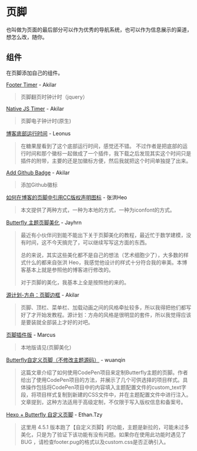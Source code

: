 # 页脚

也叫做为页面的最后部分可以作为优秀的导航系统，也可以作为信息展示的渠道，想怎么改，随你。

## 组件

在页脚添加自己的组件。

[Footer Timer](https://akilar.top/posts/192af77f/) - Akilar

> 页脚翻页时钟计时（jquery）

[Native JS Timer](https://akilar.top/posts/b941af/) - Akilar

> 页脚电子钟计时(原生)

[博客底部运行时间](https://blog.leonus.cn/2022/footer.html) - Leonus

> 在糖果屋看到了这个底部运行时间，感觉还不错。
> 不过作者是把底部的运行时间和那个徽标一起做成了一个插件，我下载之后发现其实这个时间只是插件的附带，主要的还是加徽标方便，然后我就把这个时间单独提了出来。

[Add Github Badge](https://akilar.top/posts/e87ad7f8/) - Akilar

> 添加Github徽标

[如何在博客的页脚中引用CC版权声明图标](https://blog.zhheo.com/p/347991a3.html) - 张洪Heo

> 本文提供了两种方式，一种为本地的方式，一种为iconfont的方式。

[Butterfly 主题页脚美化](https://blog.jayhrn.com/posts/eaf618d9.html) - Jayhrn

> 最近有小伙伴问到能不能出下关于页脚美化的教程，最近忙于数学建模，没有时间，这不今天搞完了，可以继续写写这方面的东西。
>
> 总的来说，其实这些美化都不是自己的想法（艺术细胞少了），大多数的样式什么的都来自张洪 Heo，我感觉他设计的样式十分符合我的审美。本博客基本上就是参照他的博客进行修改的。
>
> 对于页脚的美化，我基本上全是按照他的来的。

[源计划-方舟：页脚边框](https://akilar.top/posts/e26d2aae/) - Akilar

> 页脚、顶栏、菜单栏、加载动画之间的风格牵扯较多，所以我得把他们都写好了才开始发教程。源计划：方舟的风格是很明显的套件，所以我觉得应该是要装就全部装上才好的对吧。

[页脚插件版](https://blog.marcus233.top/p/footer.html) - Marcus

> 本地版请见(页脚美化）

[Butterfly自定义页脚（不修改主题源码）](https://uuanqin.top/p/91b7dad/) - wuanqin

> 这篇文章介绍了如何使用CodePen项目来定制Butterfly主题的页脚。作者给出了使用CodePen项目的方法，并展示了几个可供选择的项目样式。具体操作包括将CodePen项目中的内容填入主题配置文件的custom_text字段，将项目样式复制到新建的CSS文件中，并在主题配置文件中进行注入。文章提到，这种方法适用于高级定制，不仅限于写入版权信息和备案号。

[Hexo + Butterfly 自定义页脚](https://fe32.top/articles/hexo1617/) - Ethan.Tzy

> 这里用 4.5.1 版本跑了【自定义页脚】的功能，主题是新拉的，可能未过多美化，只是为了验证下该功能有没有问题。如果你在使用此功能时遇见了 BUG ，请检查footer.pug的格式以及custom.css是否正确引入。
